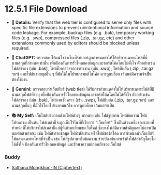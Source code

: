 # 12.5.1 File Download 
- **👤 Details:** Verify that the web tier is configured to serve only files with specific file extensions to prevent unintentional information and source code leakage. For example, backup files (e.g. .bak), temporary working files (e.g. .swp), compressed files (.zip, .tar.gz, etc) and other extensions commonly used by editors should be blocked unless required.

- **🤖 ChatGPT:** ตรวจสอบให้แน่ใจว่าเว็บเซิร์ฟเวอร์ถูกกำหนดค่าให้ให้บริการเฉพาะไฟล์ที่มีนามสกุลที่กำหนดเท่านั้น เพื่อป้องกันการรั่วไหลของข้อมูลและซอร์สโค้ดโดยไม่ตั้งใจ ตัวอย่างเช่น ไฟล์สำรอง (เช่น .bak), ไฟล์ชั่วคราวจากการทำงาน (เช่น .swp), ไฟล์บีบอัด (.zip, .tar.gz ฯลฯ) และไฟล์นามสกุลอื่น ๆ ที่มักใช้ในโปรแกรมแก้ไขโค้ด ควรถูกบล็อก เว้นแต่มีความจำเป็นต้องใช้งาน

- **🤖 Gemini:** ตรวจสอบว่าเว็บเทียร์ (web tier) ได้รับการกำหนดค่าให้ให้บริการเฉพาะไฟล์ที่มีนามสกุลไฟล์ที่ระบุ เพื่อป้องกันการรั่วไหลของข้อมูลและซอร์สโค้ดโดยไม่ได้ตั้งใจ ตัวอย่างเช่น ไฟล์สำรอง (เช่น .bak), ไฟล์งานชั่วคราว (เช่น .swp), ไฟล์บีบอัด (.zip, .tar.gz ฯลฯ) และนามสกุลอื่นๆ ที่มักใช้โดยโปรแกรมแก้ไข ควรถูกบล็อก เว้นแต่จำเป็น

- **📚 My Self:** เว็บไซต์ประกอบด้วยไฟล์ต่างๆ มากมาย เช่น ไฟล์รูปภาพ ไฟล์ข้อความ ไฟล์โปรแกรม เป็นต้น ไฟล์เหล่านี้จะถูกเก็บไว้ในที่ที่เรียกว่า "เว็บเทียร์" ซึ่งเป็นส่วนหนึ่งของระบบที่ทำหน้าที่ให้บริการไฟล์เหล่านี้แก่ผู้ที่เข้ามาเยี่ยมชมเว็บไซต์ ซึ่งบางไฟล์มีความสำคัญและไม่ควรเปิดเผยต่อสาธารณะ เช่น ไฟล์สำรองข้อมูล ไฟล์รหัสผ่าน หรือไฟล์ซอร์สโค้ด การกำหนดค่าเว็บเทียร์ให้แสดงเฉพาะไฟล์ที่จำเป็น เช่น ไฟล์รูปภาพหรือข้อความ ช่วยป้องกันการเข้าถึงไฟล์สำคัญโดยไม่ได้ตั้งใจ ป้องกันการรั่วไหลของข้อมูล และรักษาความปลอดภัยของเว็บไซต์

### Buddy
- [Sathana Mongkhon-IN (Ciphertext)](https://sathanam10.github.io/security-requirement)
